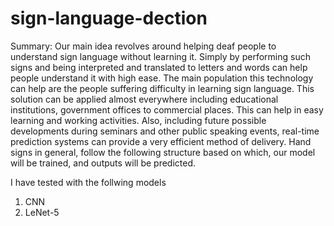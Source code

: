 # sign-language-dection

Summary:
Our main idea revolves around helping deaf people to understand sign language without
learning it. Simply by performing such signs and being interpreted and translated to letters
and words can help people understand it with high ease. The main population this technology
can help are the people suffering difficulty in learning sign language.
This solution can be applied almost everywhere including educational institutions,
government offices to commercial places. This can help in easy learning and working
activities. Also, including future possible developments during seminars and other public
speaking events, real-time prediction systems can provide a very efficient method of delivery.
Hand signs in general, follow the following structure based on which, our model will be
trained, and outputs will be predicted.

I have tested with the follwing models
1. CNN
2. LeNet-5

